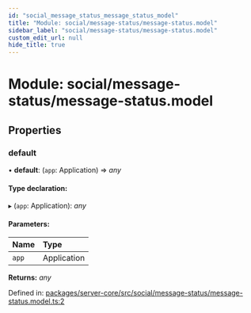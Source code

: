 ```yaml
---
id: "social_message_status_message_status_model"
title: "Module: social/message-status/message-status.model"
sidebar_label: "social/message-status/message-status.model"
custom_edit_url: null
hide_title: true
---
```


# Module: social/message-status/message-status.model

## Properties

### default

• **default**: (`app`: Application) => *any*

#### Type declaration:

▸ (`app`: Application): *any*

#### Parameters:

Name | Type |
:------ | :------ |
`app` | Application |

**Returns:** *any*

Defined in: [packages/server-core/src/social/message-status/message-status.model.ts:2](https://github.com/xr3ngine/xr3ngine/blob/a16a45d7e/packages/server-core/src/social/message-status/message-status.model.ts#L2)
